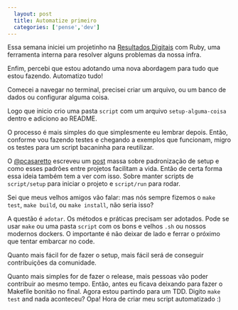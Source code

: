 ```yaml
---
  layout: post
  title: Automatize primeiro
  categories: ['pense','dev']
---
```


Essa semana iniciei um projetinho na [Resultados Digitais](http://resultadosdigitais.com.br) com Ruby, uma
ferramenta interna para resolver alguns problemas da nossa infra.

Enfim, percebi que estou adotando uma nova abordagem para tudo que estou
fazendo. Automatizo tudo!

Comecei a navegar no terminal, precisei criar um arquivo, ou um banco de dados
ou configurar alguma coisa.

Logo que inicio crio uma pasta `script` com um arquivo `setup-alguma-coisa` dentro e adiciono ao README.

O processo é mais simples do que simplesmente eu lembrar depois. Então,
conforme vou fazendo testes e chegando a exemplos que funcionam, migro os
testes para um script bacaninha para reutilizar.

O [@pcasaretto](http://twitter.com/pcasaretto) escreveu um [post](http://shipit.resultadosdigitais.com.br/blog/padronizacao-para-reduzir-atrito-entre-projetos/) massa 
sobre padronização de setup e como esses padrões entre projetos facilitam a vida.
Então de certa forma essa ideia também tem a ver com isso. Sobre manter scripts
de `script/setup` para iniciar o projeto e `script/run` para rodar.

Sei que meus velhos amigos vão falar: mas nós sempre fizemos o  `make test`, `make build`,
ou `make install`, não seria isso?

A questão é `adotar`. Os métodos e práticas precisam ser adotados. Pode se usar
`make` ou uma pasta `script` com os bons e velhos `.sh` ou nossos modernos
dockers. O importante é não deixar de lado e ferrar o próximo que tentar
embarcar no code.

Quanto mais fácil for de fazer o setup, mais fácil será de conseguir
contribuições da comunidade.

Quanto mais simples for de fazer o release, mais pessoas vão poder contribuir
ao mesmo tempo. Então, antes eu ficava deixando para fazer o Makefile bonitão
no final. Agora estou partindo para um TDD. Digito `make test` and nada
aconteceu? Opa! Hora de criar meu script automatizado :)


